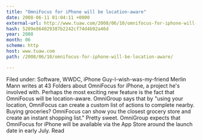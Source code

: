```yaml
---
title: "OmniFocus for iPhone will be location-aware"
date: 2008-06-11 01:04:11 +0000
external-url: http://www.tuaw.com/2008/06/10/omnifocus-for-iphone-will-be-location-aware/
hash: 5209e864029387b2242cf74d4b92a46d
year: 2008
month: 06
scheme: http
host: www.tuaw.com
path: /2008/06/10/omnifocus-for-iphone-will-be-location-aware/

---
```


Filed under: Software, WWDC, iPhone
 Guy-I-wish-was-my-friend Merlin Mann writes at 43 Folders about OmniFocus for iPhone, a project he's involved with. Perhaps the most exciting new feature is the fact that OmniFocus will be location-aware.
 OmniGroup says that by "using your location, OmniFocus can create a custom list of actions to complete nearby. Buying groceries? OmniFocus can show you the closest grocery store and create an instant shopping list."
 Pretty sweet. OmniGroup expects that OmniFocus for iPhone will be available via the App Store around the launch date in early July. 
Read
